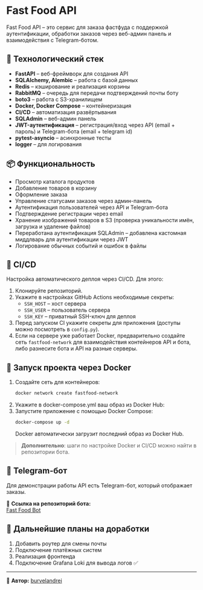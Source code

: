 # Fast Food API

Fast Food API – это сервис для заказа фастфуда с поддержкой аутентификации, обработки заказов через веб-админ панель и взаимодействия с Telegram-ботом.

## 🔧 Технологический стек

- **FastAPI** – веб-фреймворк для создания API
- **SQLAlchemy, Alembic** – работа с базой данных
- **Redis** – кэширование и реализация корзины
- **RabbitMQ** – очередь для передачи подтверждений почты боту
- **boto3** – работа с S3-хранилищем
- **Docker, Docker Compose** – контейнеризация
- **CI/CD** – автоматизация развёртывания
- **SQLAdmin** – веб-админ панель
- **JWT-аутентификация** – регистрация/вход через API (email + пароль) и Telegram-бота (email + telegram id)
- **pytest-asyncio** – асинхронные тесты
- **logger** – для логирования

## 📦 Функциональность

- Просмотр каталога продуктов
- Добавление товаров в корзину
- Оформление заказа
- Управление статусами заказов через админ-панель
- Аутентификация пользователей через API и Telegram-бота
- Подтверждение регистрации через email
- Хранение изображений товаров в S3 (проверка уникальности имён, загрузка и удаление файлов)
- Переработана аутентификация SQLAdmin – добавлена кастомная миддлварь для аутентификации через JWT
- Логирование обычных событий и ошибок в файлы

## 🔄 CI/CD

Настройка автоматического деплоя через CI/CD. Для этого:

1. Клонируйте репозиторий.
2. Укажите в настройках GitHub Actions необходимые секреты:
   - `SSH_HOST` – хост сервера
   - `SSH_USER` – пользователь сервера
   - `SSH_KEY` – приватный SSH-ключ для деплоя
3. Перед запуском CI укажите секреты для приложения (доступы можно посмотреть в `config.py`).
4. Если на сервере уже работает Docker, предварительно создайте сеть `fastfood-network` для взаимодействия контейнеров API и бота, либо разнесите бота и API на разные серверы.

## 🚀 Запуск проекта через Docker

1. Создайте сеть для контейнеров:
   ```sh
   docker network create fastfood-network
   ```
2. Укажите в docker-compose.yml ваш образ из Docker Hub:
3. Запустите приложение с помощью Docker Compose:
   ```sh
   docker-compose up -d
   ```
   Docker автоматически загрузит последний образ из Docker Hub.


> **Дополнительно**: шаги по настройке Docker и CI/CD можно найти в репозитории бота.

## 🤖 Telegram-бот

Для демонстрации работы API есть Telegram-бот, который отображает заказы.

🔗 **Ссылка на репозиторий бота:**\
[Fast Food Bot](https://github.com/burvelandrei/Fast_Food_Bot)

## 📌 Дальнейшие планы на доработки

1. Добавить роутер для смены почты
2. Подключение платёжных систем
3. Реализация фронтенда
4. Подключение Grafana Loki для вывода логов ✅

---

📌 **Автор:** [burvelandrei](https://github.com/burvelandrei)
